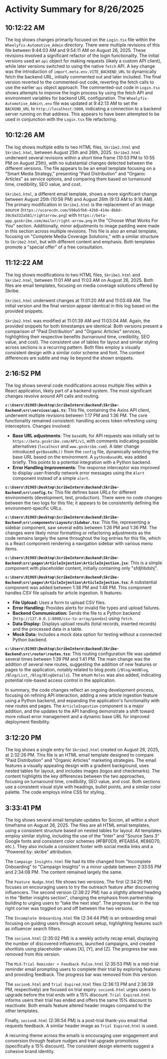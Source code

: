 # Activity Summary for 8/26/2025

## 10:12:22 AM
The log shows changes primarily focused on the `Login.tsx` file within the `Wheelyfix-Automotive_Admin` directory.  There were multiple revisions of this file between 9:44:03 AM and 9:54:11 AM on August 26, 2025.  These revisions involved a significant refactor of the login functionality.  The initial versions used an `api` object for making requests (likely a custom API client), while later versions switched to using the native `fetch` API.  A key change was the introduction of  `import.meta.env.VITE_BACKEND_URL`  to dynamically fetch the backend URL, initially commented out and later included. The final version reverted to the commented-out code, reverting the fetch calls to use the earlier `api` object approach.  The commented-out code in `Login.tsx` shows attempts to improve the login process by using the fetch API and environment variables for backend URL configuration. The `Wheelyfix-Automotive_Admin\.env` file was updated at 9:42:13 AM to set the `BACKEND_URL` to `http://localhost:5000`, indicating a connection to a backend server running on that address.  This appears to have been attempted to be used in conjunction with the `Login.tsx` file refactoring.


## 10:12:26 AM
The log shows multiple edits to two HTML files, `Skribe2.html` and `Skribe1.html`, between August 25th and 26th, 2025.  `Skribe2.html` underwent several revisions within a short time frame (10:53 PM to 10:55 PM on August 25th), with no substantial changes detected between the different versions.  The file appears to be an email template focusing on a "Smart Media Strategy," presenting "Paid Distribution" and "Organic Articles" as service options, and comparing them based on turnaround time, credibility, SEO value, and cost.

`Skribe1.html`, a different email template, shows a more significant change between August 25th (10:56 PM) and August 26th (9:13 AM to 9:16 AM). The primary modification in `Skribe1.html` is the replacement of an image source (`https://ucarecdn.com/598a5fb8-42b0-414e-8b6d-39c0a332a581/rightarrow.png`) with `https://beta-app.goskribe.com/mailer/right-arrow.png` in the "Choose What Works For You" section.  Additionally, minor adjustments to image padding were made in this section across multiple revisions. This file is also an email template, focusing on "Complete Media Coverage Solutions," with a similar structure to `Skribe2.html`, but with different content and emphasis. Both templates promote a "special offer" of a free consultation.


## 11:12:22 AM
The log shows modifications to two HTML files, `Skribe1.html` and `Skribe2.html`, between 11:01 AM and 11:03 AM on August 26, 2025.  Both files are email templates, focusing on media coverage solutions offered by Skribe.

`Skribe1.html` underwent changes at 11:01:20 AM and 11:03:48 AM.  The initial version and the final version appear identical in this log based on the provided snippets.


`Skribe2.html` was modified at 11:01:39 AM and 11:03:04 AM.  Again,  the provided snippets for both timestamps are identical.  Both versions present a comparison of "Paid Distribution" and "Organic Articles" services, highlighting their respective benefits (turnaround time, credibility, SEO value, and cost).  The consistent use of tables for layout and similar styling across sections is a recurring pattern.  Both files employ a visually consistent design with a similar color scheme and font.  The content differences are subtle and may lie beyond the shown snippets.


## 2:16:52 PM
The log shows several code modifications across multiple files within a React application, likely part of a backend system.  The most significant changes revolve around API calls and routing.

**`c:\Users\91965\Desktop\ScribeIntern\Backend\Skribe-Backend\src\services\api.ts`**: This file, containing the Axios API client, underwent multiple revisions between 1:17 PM and 1:36 PM. The core functionality remained consistent:  handling access token refreshing using interceptors.  Changes involved:

* **Base URL adjustments**: The `baseURL` for API requests was initially set to `https://beta.goskribe.com/API/v1`, with comments indicating possible alternatives (`localhost` and `www.goskribe.com`). A later change introduced `getBaseURL()` from the `config` file, dynamically selecting the base URL based on the environment. A `pythonBaseURL` was added briefly. This points to a potential integration with a Python backend.
* **Error Handling Improvements**:  The response interceptor was improved to display user-friendly network error messages using the `Alert` component instead of a simple `alert`.

**`c:\Users\91965\Desktop\ScribeIntern\Backend\Skribe-Backend\src\config.ts`**: This file defines base URLs for different environments (development, test, production).  There were no code changes between the two logs for this file; it appears to be consistently defining the environment-specific URLs.

**`c:\Users\91965\Desktop\ScribeIntern\Backend\Skribe-Backend\src\components\Layouts\Sidebar.tsx`**: This file, representing a sidebar component,  saw several edits between 1:26 PM and 1:36 PM.  The changes were likely minor formatting or refactoring adjustments as the code remains largely the same throughout the log entries for this file,  which is a React component rendering a navigation sidebar with various menu items.

**`c:\Users\91965\Desktop\ScribeIntern\Backend\Skribe-Backend\src\pages\ArticleInjestion\ArticleInjestion.jsx`**:  This is a simple component with placeholder content, initially containing only "sfdjhbdshj".

**`c:\Users\91965\Desktop\ScribeIntern\Backend\Skribe-Backend\src\pages\ArticleInjestion\ArticleInjestion.tsx`**:  A substantial component was added between 1:38 PM and 1:48 PM. This component handles CSV file uploads for article ingestion. It features:

* **File Upload:** Uses a form to upload CSV files.
* **Error Handling:** Provides alerts for invalid file types and upload failures.
* **Backend Communication:** Sends the file to a Python backend (`http://127.0.0.1:8000/csv-to-array/pandas`) using `fetch`.
* **Data Display:** Displays upload results (total records, inserted records) and the processed data in a table.
* **Mock Data:** Includes a mock data option for testing without a connected Python backend.

**`c:\Users\91965\Desktop\ScribeIntern\Backend\Skribe-Backend\src\router\routes.tsx`**: This routing configuration file was updated several times between 1:39 PM and 1:41 PM.  The main change was the addition of several new routes, suggesting the addition of new features or pages to the application, notably related to blog posts (`/Blog/AddBlog`, `/Blog/List`, `/Blog/BlogDetails`). The enum `Roles`  was also added, indicating potential role-based access control in the application.


In summary, the code changes reflect an ongoing development process, focusing on refining API interaction, adding a new article ingestion feature using a Python backend, and expanding the application's functionality with new routes and pages.  The `ArticleIngestion` component is a major addition, and the updates to the API handling demonstrate a shift toward more robust error management and a dynamic base URL for improved deployment flexibility.


## 3:12:20 PM
The log shows a single entry for `Skribe2.html` created on August 26, 2025, at 2:32:26 PM.  This file is an HTML email template designed to compare "Paid Distribution" and "Organic Articles" marketing strategies.  The email features a visually appealing design with a gradient background, uses nested tables for layout, and includes images (logos and checkmarks).  The content highlights the key differences between the two approaches, focusing on turnaround time, credibility, SEO value, and cost.  Both sections use a consistent visual style with headings, bullet points, and a similar color palette. The code employs inline CSS for styling.


## 3:33:41 PM
The log shows several email template updates for Socion, all within a short timeframe on August 26, 2025.  The files are all HTML email templates,  using a consistent structure based on nested tables for layout.  All templates employ similar styling, including the use of the "Inter" and "Source Sans 3" Google fonts and consistent color schemes (#FBF0D9, #FEA854, #E86D70, etc.).  They also include a consistent footer with social media links and a "Powered by: skribe" attribution.

The `Campaign Insights.html` file had its title changed from "Incomplete Onboarding" to "Campaign Insights" in a minor update between 2:33:55 PM and 2:34:08 PM.  The content remained largely the same.

The `Feature Nudge.html` file shows two versions. The first (2:34:25 PM)  focuses on encouraging users to try the outreach feature after discovering influencers. The second version (2:39:22 PM) has a slightly altered heading in the "Better insights section", changing the emphasis from partnership building to urging users to "take the next step".  The progress bar in the top right corner was toggled on and off between the two versions.

The `Incomplete Onboarding.html` file (2:34:44 PM) is an onboarding email focusing on guiding users through account setup, highlighting features such as influencer search filters.

The `socion4.html` (2:35:02 PM) is a weekly activity recap email, displaying the number of discovered influencers, launched campaigns, and created shortlists using placeholder values [X], [Y], and [Z].  The progress bar was removed from this version.

The `Mid-Trial Reminder + Feedback Pulse.html` (2:35:53 PM) is a mid-trial reminder email prompting users to complete their trial by exploring features and providing feedback. The progress bar was removed from this version.

The `socion6.html` and `Trial Expired.html` files (2:36:13 PM and 2:36:39 PM, respectively) are focused on trial expiry.  `socion6.html` urges users to upgrade before the trial ends with a 15% discount. `Trial Expired.html` informs users their trial has ended and offers the same 15% discount to reactivate.  Both emails feature altered header images compared to the other templates.

Finally, `socion8.html` (2:36:54 PM) is a post-trial thank-you email that requests feedback. A similar header image as `Trial Expired.html` is used.

A recurring theme across the emails is encouraging user engagement and conversion through feature nudges and trial upgrade promotions (specifically a 15% discount).  The consistent design elements suggest a cohesive brand identity.
